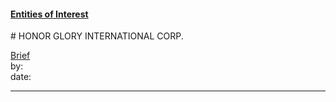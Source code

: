 #### [Entities of Interest](/list.html)
<link rel="stylesheet" type="text/css" href="../../assets/style.css">
# HONOR GLORY INTERNATIONAL CORP.

[comment]: <> (Add/Remove information below as you want)
[comment]: <> (Markdown cheatsheet: https://github.com/adam-p/markdown-here/wiki/Markdown-Cheatsheet)
[Brief](Brief.md)  
by:  
date:  

---
[comment]: <> (Add your content here)